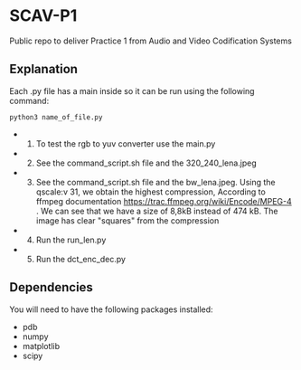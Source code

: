 # SCAV-P1
Public repo to deliver Practice 1 from Audio and Video Codification Systems

## Explanation

Each .py file has a main inside so it can be run using the following command:
```
python3 name_of_file.py
```

- 1. To test the rgb to yuv converter use the main.py
- 2. See the command_script.sh file and the 320_240_lena.jpeg
- 3. See the command_script.sh file and the bw_lena.jpeg. Using the qscale:v 31, we obtain the highest compression, According to ffmpeg documentation https://trac.ffmpeg.org/wiki/Encode/MPEG-4 . We can see that we have a size of 8,8kB instead of 474 kB. The image has clear "squares" from the compression
- 4. Run the run_len.py
- 5. Run the dct_enc_dec.py
 
 ## Dependencies

You will need to have the following packages installed:
- pdb
- numpy
- matplotlib
- scipy

